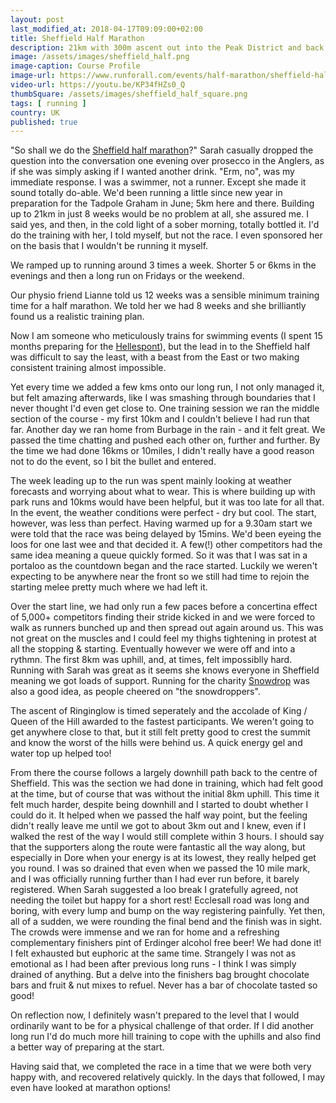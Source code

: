 ```yaml
---
layout: post
last_modified_at: 2018-04-17T09:09:00+02:00
title: Sheffield Half Marathon
description: 21km with 300m ascent out into the Peak District and back again
image: /assets/images/sheffield_half.png
image-caption: Course Profile
image-url: https://www.runforall.com/events/half-marathon/sheffield-half-marathon/
video-url: https://youtu.be/KP34fHZs0_Q
thumbSquare: /assets/images/sheffield_half_square.png
tags: [ running ]
country: UK
published: true
---
```


"So shall we do the [Sheffield half marathon](https://www.runforall.com/events/half-marathon/sheffield-half-marathon/)?" Sarah casually dropped the question into the conversation one evening over prosecco in the Anglers, 
as if she was simply asking if I wanted another drink. "Erm, no", was my immediate response. I was a swimmer, not a runner. 
Except she made it sound totally do-able. We'd been running a little since new year in preparation for the Tadpole Graham in June; 5km here and there.
Building up to 21km in just 8 weeks would be no problem at all, she assured me. I said yes, and then, in the cold light of a sober morning, totally bottled it. 
I'd do the training with her, I told myself, but not the race. I even sponsored her on the basis that I wouldn't be running it myself. 

We ramped up to running around 3 times a week. Shorter 5 or 6kms in the evenings and then a long run on Fridays or the weekend. 

Our physio friend Lianne told us 12 weeks was a sensible minimum training time for a half marathon. We told her we had 8 weeks and she brilliantly found us a realistic training plan. 

Now I am someone who meticulously trains for swimming events (I spent 15 months preparing for the [Hellespont](/2012/08/20/turkey.html)), but the lead in to the Sheffield half was difficult to say the least,
with a beast from the East or two making consistent training almost impossible. 

Yet every time we added a few kms onto our long run, I not only managed it, but felt amazing afterwards, like I was smashing through boundaries that I never thought
I'd even get close to. One training session we ran the middle section of the course - my first 10km and I couldn't believe I had run that far. Another day we ran home
from Burbage in the rain - and it felt great. We passed the time chatting and pushed each other on, further and further. By the time we had done 16kms or 10miles,
I didn't really have a good reason not to do the event, so I bit the bullet and entered. 

The week leading up to the run was spent mainly looking at weather forecasts and worrying about what to wear. This is where building up with park runs and 10kms would
have been helpful, but it was too late for all that. In the event, the weather conditions were perfect - dry but cool. The start, however, was less than perfect.
Having warmed up for a 9.30am start we were told that the race was being delayed by 15mins. We'd been eyeing the loos for one last wee and that decided it. A few(!)
other competitors had the same idea meaning a queue quickly formed. So it was that I was sat in a portaloo as the countdown began and the race started. Luckily we weren't
expecting to be anywhere near the front so we still had time to rejoin the starting melee pretty much where we had left it. 

Over the start line, we had only run a few paces before a concertina effect of 5,000+ competitors finding their stride kicked in and we were forced to walk as runners bunched
up and then spread out again around us. This was not great on the muscles and I could feel my thighs tightening in protest at all the stopping & starting. Eventually however
we were off and into a rythmn. The first 8km was uphill, and, at times, felt impossiblly hard. Running with Sarah was great as it seems she knows everyone in Sheffield meaning
we got loads of support. Running for the charity [Snowdrop](https://snowdropproject.co.uk/) was also a good idea, as people cheered on "the snowdroppers". 

The ascent of Ringinglow is timed seperately and the accolade of King / Queen of the Hill awarded to the fastest participants. We weren't going to get anywhere close to that,
but it still felt pretty good to crest the summit and know the worst of the hills were behind us. A quick energy gel and water top up helped too! 

From there the course follows a largely downhill path back to the centre of Sheffield. This was the section we had done in training, which had felt good at the time, but of
course that was without the initial 8km uphill. This time it felt much harder, despite being downhill and I started to doubt whether I could do it. It helped when we passed
the half way point, but the feeling didn't really leave me until we got to about 3km out and I knew, even if I walked the rest of the way I would still complete within 3 hours.
I should say that the supporters along the route were fantastic all the way along, but especially in Dore when your energy is at its lowest, they really helped get you round.
I was so drained that even when we passed the 10 mile mark, and I was officially running further than I had ever run before, it barely registered. When Sarah suggested a loo
break I gratefully agreed, not needing the toilet but happy for a short rest! Ecclesall road was long and boring, with every lump and bump on the way registering painfully.
Yet then, all of a sudden, we were rounding the final bend and the finish was in sight. The crowds were immense and we ran for home and a refreshing complementary finishers pint
of Erdinger alcohol free beer! We had done it! I felt exhausted but euphoric at the same time. Strangely I was not as emotional as I had been after previous long runs - I think
I was simply drained of anything. But a delve into the finishers bag brought chocolate bars and fruit & nut mixes to refuel. Never has a bar of chocolate tasted so good!

On reflection now, I definitely wasn't prepared to the level that I would ordinarily want to be for a physical challenge of that order. If I did another long run I'd do much more
hill training to cope with the uphills and also find a better way of preparing at the start. 

Having said that, we completed the race in a time that we were both very happy with, and recovered relatively quickly. In the days that followed, I may even have looked at marathon options! 